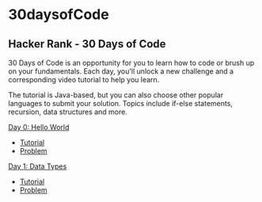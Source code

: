 # 30daysofCode
## Hacker Rank - 30 Days of Code

30 Days of Code is an opportunity for you to learn how to code or brush up on your fundamentals. Each day, you'll unlock a new challenge and a corresponding video tutorial to help you learn.

The tutorial is Java-based, but you can also choose other popular languages to submit your solution. Topics include if-else statements, recursion, data structures and more.

[Day 0: Hello World](https://github.com/agoila/30daysofCode/tree/master/Day%200)
  * [Tutorial](https://github.com/agoila/30daysofCode/tree/master/Day%200/Tutorial)
  * [Problem](https://github.com/agoila/30daysofCode/tree/master/Day%200/Problem)
  
[Day 1: Data Types](https://github.com/agoila/30daysofCode/tree/master/Day%201)
  * [Tutorial](https://github.com/agoila/30daysofCode/tree/master/Day%201/Tutorial)
  * [Problem](https://github.com/agoila/30daysofCode/tree/master/Day%201/Problem)
